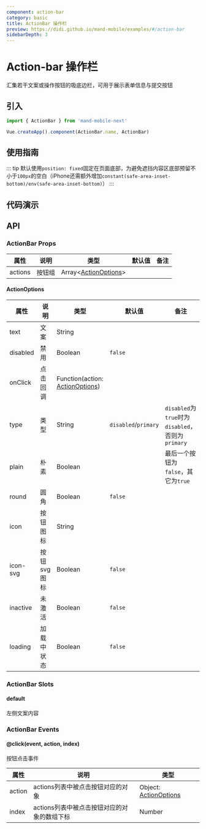 ```yaml
---
component: action-bar
category: basic
title: ActionBar 操作栏
preview: https://didi.github.io/mand-mobile/examples/#/action-bar
sidebarDepth: 3
---
```


# Action-bar 操作栏

汇集若干文案或操作按钮的吸底边栏，可用于展示表单信息与提交按钮

## 引入

```javascript
import { ActionBar } from 'mand-mobile-next'

Vue.createApp().component(ActionBar.name, ActionBar)
```

## 使用指南

::: tip
默认使用`position: fixed`固定在页面底部，为避免遮挡内容区底部预留不小于`100px`的空白（iPhone还需额外增加`constant(safe-area-inset-bottom)/env(safe-area-inset-bottom)`）
:::

## 代码演示

<demo-wrapper
  src="src/packages/action-bar/demo"
/>

## API

### ActionBar Props
|属性 | 说明 | 类型 | 默认值 | 备注|
|----|-----|------|------|------|
|actions|按钮组|Array\<[ActionOptions](#actionoptions)\>| | |

#### ActionOptions

|属性 | 说明 | 类型 | 默认值| 备注|
|----|-----|------|------|------|
|text|文案|String| | |
|disabled|禁用|Boolean|`false`| |
|onClick|点击回调|Function(action: [ActionOptions](#actionoptions))| | |
|type|类型|String|`disabled`/`primary`|`disabled`为`true`时为`disabled`，否则为`primary`|
|plain|朴素|Boolean| |最后一个按钮为`false`，其它为`true`|
|round|圆角|Boolean|`false`| |
|icon|按钮图标|String| | |
|icon-svg|按钮svg图标|Boolean|`false`| |
|inactive|未激活|Boolean|`false`| |
|loading|加载中状态|Boolean|`false`| |

### ActionBar Slots

#### default
左侧文案内容

### ActionBar Events

#### @click(event, action, index)
按钮点击事件

|属性 | 说明 | 类型 |
|----|-----|------|
|action|actions列表中被点击按钮对应的对象|Object: [ActionOptions](#actionoptions)|
|index|actions列表中被点击按钮对应的对象的数组下标|Number|
